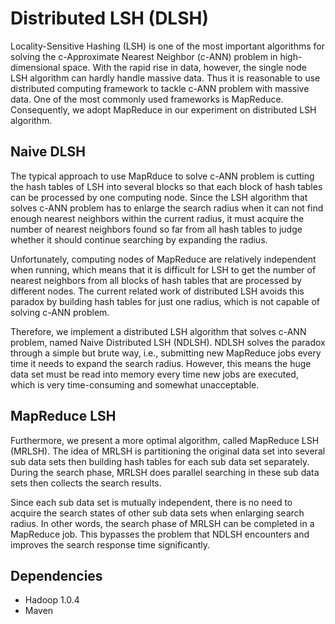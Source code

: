 Distributed LSH (DLSH)
=======================
Locality-Sensitive Hashing (LSH) is one of the most important algorithms for solving the c-Approximate Nearest Neighbor (c-ANN) problem in high-dimensional space. With the rapid rise in data, however, the single node LSH algorithm can hardly handle massive data. Thus it is reasonable to use distributed computing framework to tackle c-ANN problem with massive data. One of the most commonly used frameworks is MapReduce. Consequently, we adopt MapReduce in our experiment on distributed LSH algorithm.


Naive DLSH
--------------
The typical approach to use MapRduce to solve c-ANN problem is cutting the hash tables of LSH into several blocks so that each block of hash tables can be processed by one computing node. Since the LSH algorithm that solves c-ANN problem has to enlarge the search radius when it can not find enough nearest neighbors within the current radius, it must acquire the number of nearest neighbors found so far from all hash tables to judge whether it should continue searching by expanding the radius.

Unfortunately, computing nodes of MapReduce are relatively independent when running, which means that it is difficult for LSH to get the number of nearest neighbors from all blocks of hash tables that are processed by different nodes. The current related work of distributed LSH avoids this paradox by building hash tables for just one radius, which is not capable of solving c-ANN problem.

Therefore, we implement a distributed LSH algorithm that solves c-ANN problem, named Naive Distributed LSH (NDLSH). NDLSH solves the paradox through a simple but brute way, i.e., submitting new MapReduce jobs every time it needs to expand the search radius. However, this means the huge data set must be read into memory every time new jobs are executed, which is very time-consuming and somewhat unacceptable.


MapReduce LSH
--------------
Furthermore, we present a more optimal algorithm, called MapReduce LSH (MRLSH). The idea of MRLSH is partitioning the original data set into several sub data sets then building hash tables for each sub data set separately. During the search phase, MRLSH does parallel searching in these sub data sets then collects the search results.

Since each sub data set is mutually independent, there is no need to acquire the search states of other sub data sets when enlarging search radius. In other words, the search phase of MRLSH can be completed in a MapReduce job. This bypasses the problem that NDLSH encounters and improves the search response time significantly.


Dependencies
--------------
* Hadoop 1.0.4
* Maven
